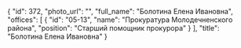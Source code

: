 {
    "id": 372,
    "photo_url": "",
    "full_name": "Болотина Елена Ивановна",
    "offices": [
        {
            "id": "05-13",
            "name": "Прокуратура Молодечненского района",
            "position": "Старший помощник прокурора"
        }
    ],
    "title": "Болотина Елена Ивановна"
}